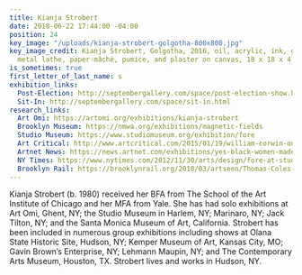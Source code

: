 ```yaml
---
title: Kianja Strobert
date: 2018-06-22 17:44:00 -04:00
position: 24
key_image: "/uploads/kianja-strobert-golgotha-800x800.jpg"
key_image_credit: Kianja Strobert, Golgotha, 2016, oil, acrylic, ink, graphite, paper,
  metal lathe, paper-mâché, pumice, and plaster on canvas, 18 x 18 x 4 inches
is_sometimes: true
first_letter_of_last_name: s
exhibition_links:
  Post-Election: http://septembergallery.com/space/post-election-show.html
  Sit-In: http://septembergallery.com/space/sit-in.html
research_links:
  Art Omi: https://artomi.org/exhibitions/kianja-strobert
  Brooklyn Museum: https://nmwa.org/exhibitions/magnetic-fields
  Studio Museum: https://www.studiomuseum.org/exhibition/fore
  Art Critical: http://www.artcritical.com/2015/01/19/william-corwin-on-kianja-strobert/
  Artnet News: https://news.artnet.com/exhibitions/yes-black-women-made-abstract-art-too-and-how-a-vital-new-show-makes-clear-1121906
  NY Times: https://www.nytimes.com/2012/11/30/arts/design/fore-at-studio-museum-in-harlem.html
  Brooklyn Rail: https://brooklynrail.org/2018/03/artseen/Thomas-Coles-Journey-Atlantic-Crossings
---
```


Kianja Strobert (b. 1980) received her BFA from The School of the Art Institute of Chicago and her MFA from Yale. She has had solo exhibitions at Art Omi, Ghent, NY; the Studio Museum in Harlem, NY;  Marinaro, NY; Jack Tilton, NY; and the Santa Monica Museum of Art, California. Strobert has been included in numerous group exhibitions including shows at Olana State Historic Site, Hudson, NY; Kemper Museum of Art, Kansas City, MO; Gavin Brown’s Enterprise, NY; Lehmann Maupin, NY; and The Contemporary Arts Museum, Houston, TX. Strobert lives and works in Hudson, NY. 